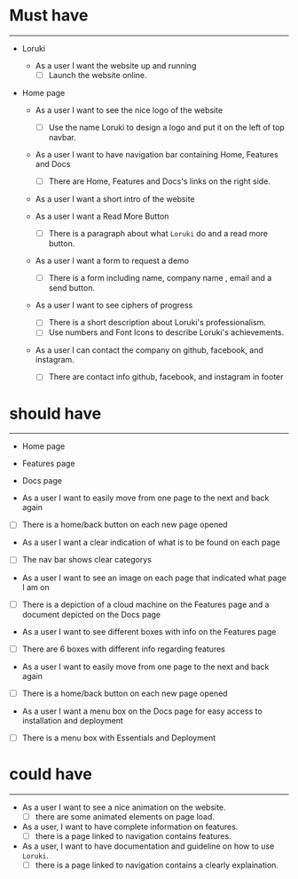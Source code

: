 
<!-- Alina: backlog start-->

# Must have

---

- Loruki
  - As a user I want the website up and running
    - [ ] Launch the website online.
- Home page

  - As a user I want to see the nice logo of the website

    - [ ] Use the name Loruki to design a logo and put it on the left of top
          navbar.

  - As a user I want to have navigation bar containing Home, Features and Docs

    - [ ] There are Home, Features and Docs's links on the right side.

  - As a user I want a short intro of the website
  - As a user I want a Read More Button

    - [ ] There is a paragraph about what `Loruki` do and a read more button.

  - As a user I want a form to request a demo

    - [ ] There is a form including name, company name , email and a send
          button.

  - As a user I want to see ciphers of progress

    - [ ] There is a short description about Loruki's professionalism.
    - [ ] Use numbers and Font Icons to describe Loruki's achievements.

  - As a user I can contact the company on github, facebook, and instagram.
    - [ ] There are contact info github, facebook, and instagram in footer

# should have

---
<!-- Sanne: backlog start-->
- Home page
- Features page
- Docs page


- As a user I want to easily move from one page to the next and back again
- [ ] There is a home/back button on each new page opened

- As a user I want a clear indication of what is to be found on each page
- [ ] The nav bar shows clear categorys

- As a user I want to see an image on each page that indicated what page I am on
- [ ] There is a depiction of a cloud machine on the Features page and a document
depicted on the Docs page

- As a user I want to see different boxes with info on the Features page
- [ ] There are 6 boxes with different info regarding features

- As a user I want to easily move from one page to the next and back again
- [ ] There is a home/back button on each new page opened

- As a user I want a menu box on the Docs page for easy access to installation and
deployment
- [ ] There is a menu box with Essentials and Deployment

<!-- Sanne: backlog end-->

# could have
<!-- 123 -->

---

- As a user I want to see a nice animation on the website.
  - [ ] there are some animated elements on page load.
- As a user, I want to have complete information on features.
  - [ ] there is a page linked to navigation contains features.
- As a user, I want to have documentation and guideline on how to use `Loruki`.
  - [ ] there is a page linked to navigation contains a clearly explaination.
  
   <!-- Alina: backlog end-->
